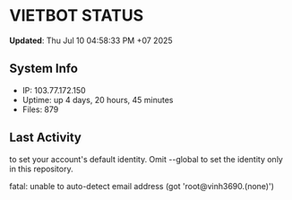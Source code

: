 # VIETBOT STATUS
**Updated**: Thu Jul 10 04:58:33 PM +07 2025

## System Info
- IP: 103.77.172.150
- Uptime: up 4 days, 20 hours, 45 minutes
- Files: 879

## Last Activity

to set your account's default identity.
Omit --global to set the identity only in this repository.

fatal: unable to auto-detect email address (got 'root@vinh3690.(none)')
